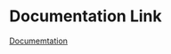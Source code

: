 # Documentation Link

[Documemtation](https://drive.google.com/drive/folders/1ViCCd09BQsjbNeUuYninBBR5Ygf1v3um?usp=sharing)
